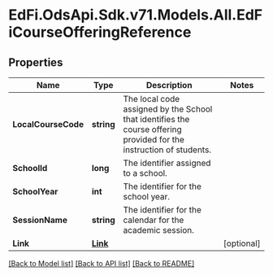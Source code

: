 # EdFi.OdsApi.Sdk.v71.Models.All.EdFiCourseOfferingReference

## Properties

Name | Type | Description | Notes
------------ | ------------- | ------------- | -------------
**LocalCourseCode** | **string** | The local code assigned by the School that identifies the course offering provided for the instruction of students. | 
**SchoolId** | **long** | The identifier assigned to a school. | 
**SchoolYear** | **int** | The identifier for the school year. | 
**SessionName** | **string** | The identifier for the calendar for the academic session. | 
**Link** | [**Link**](Link.md) |  | [optional] 

[[Back to Model list]](../../README.md#documentation-for-models) [[Back to API list]](../../README.md#documentation-for-api-endpoints) [[Back to README]](../../README.md)

